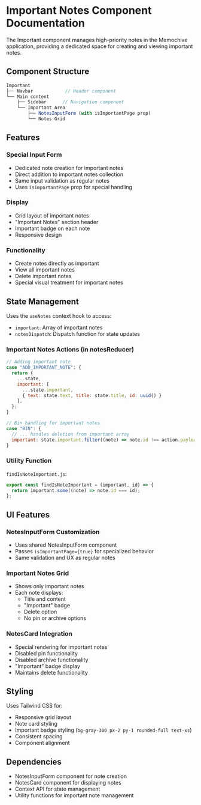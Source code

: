 # Important Notes Component Documentation

The Important component manages high-priority notes in the Memochive application, providing a dedicated space for creating and viewing important notes.

## Component Structure

```jsx
Important
├── Navbar            // Header component
└── Main content
    ├── Sidebar      // Navigation component
    └── Important Area
        ├── NotesInputForm (with isImportantPage prop)
        └── Notes Grid
```

## Features

### Special Input Form

- Dedicated note creation for important notes
- Direct addition to important notes collection
- Same input validation as regular notes
- Uses `isImportantPage` prop for special handling

### Display

- Grid layout of important notes
- "Important Notes" section header
- Important badge on each note
- Responsive design

### Functionality

- Create notes directly as important
- View all important notes
- Delete important notes
- Special visual treatment for important notes

## State Management

Uses the `useNotes` context hook to access:

- `important`: Array of important notes
- `notesDispatch`: Dispatch function for state updates

### Important Notes Actions (in notesReducer)

```javascript
// Adding important note
case "ADD_IMPORTANT_NOTE": {
  return {
    ...state,
    important: [
      ...state.important,
      { text: state.text, title: state.title, id: uuid() }
    ],
  };
}

// Bin handling for important notes
case "BIN": {
  // ... handles deletion from important array
  important: state.important.filter((note) => note.id !== action.payload.id),
}
```

### Utility Function

`findIsNoteImportant.js`:

```javascript
export const findIsNoteImportant = (important, id) => {
  return important.some((note) => note.id === id);
};
```

## UI Features

### NotesInputForm Customization

- Uses shared NotesInputForm component
- Passes `isImportantPage={true}` for specialized behavior
- Same validation and UX as regular notes

### Important Notes Grid

- Shows only important notes
- Each note displays:
  - Title and content
  - "Important" badge
  - Delete option
  - No pin or archive options

### NotesCard Integration

- Special rendering for important notes
- Disabled pin functionality
- Disabled archive functionality
- "Important" badge display
- Maintains delete functionality

## Styling

Uses Tailwind CSS for:

- Responsive grid layout
- Note card styling
- Important badge styling (`bg-gray-300 px-2 py-1 rounded-full text-xs`)
- Consistent spacing
- Component alignment

## Dependencies

- NotesInputForm component for note creation
- NotesCard component for displaying notes
- Context API for state management
- Utility functions for important note management
